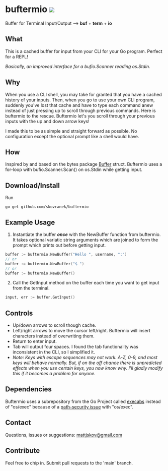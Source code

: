 # buftermio [![](https://godoc.org/github.com/skovranek/buftermio?status.svg)](https://pkg.go.dev/github.com/skovranek/buftermio#section-readme)
Buffer for Terminal Input/Output --> __buf__ + __term__ + __io__
## What
This is a cached buffer for input from your CLI for your Go program. Perfect for a REPL!

_Basically, an improved interface for a bufio.Scanner reading os.Stdin._
## Why
When you use a CLI shell, you may take for granted that you have a cached history of your inputs. Then, when you go to use your own CLI program, suddenly you've lost that cache and have to type each command anew instead of just pressing up to scroll through previous commands. Here is buftermio to the rescue. Buftermio let's you scroll through your previous inputs with the up and down arrow keys!

I made this to be as simple and straight forward as possible. No configuration except the optional prompt like a shell would have.
## How
Inspired by and based on the bytes package [Buffer](https://pkg.go.dev/bytes#Buffer) struct. Buftermio uses a for-loop with bufio.Scanner.Scan() on os.Stdin while getting input.
## Download/Install
Run
```
go get github.com/skovranek/buftermio
```
## Example Usage
1) Instantiate the buffer _**once**_ with the NewBuffer function from buftermio. It takes optional variatic string arguments which are joined to form the prompt which prints out before getting input.
```go
buffer := buftermio.NewBuffer("Hello ", username, ":")
// or
buffer := buftermio.NewBuffer("$ ")
// or
buffer := buftermio.NewBuffer()
```
2) Call the GetInput method on the buffer each time you want to get input from the terminal.
```go
input, err := buffer.GetInput()
```
## Controls
- Up/down arrows to scroll though cache.
- Left/right arrows to move the cursor left/right. Buftermio will insert characters instead of overwriting them.
- Return to enter input.
- Tab will output four spaces. I found the tab functionality was inconsistent in the CLI, so I simplified it.
- _Note: Keys with escape sequences may not work. A-Z, 0-9, and most keys will behave normally. But, if on the off chance there is unpredicted effects when you use certain keys, you now know why. I'll gladly modify this if it becomes a problem for anyone._
## Dependencies
Buftermio uses a subrepository from the Go Project called [execabs](https://pkg.go.dev/golang.org/x/sys/execabs) instead of "os/exec" because of a [path-security issue](https://go.dev/blog/path-security) with "os/exec".
## Contact
Questions, issues or suggestions: mattjskov@gmail.com
## Contribute
Feel free to chip in. Submit pull requests to the 'main' branch.

